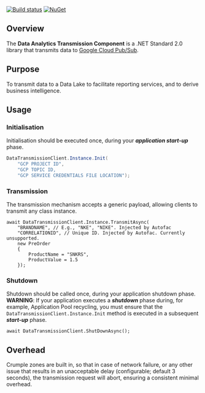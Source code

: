 [![Build status](https://ci.appveyor.com/api/projects/status/ly3h4f406u5332n3?svg=true)](https://ci.appveyor.com/project/daishisystems/strada)
[![NuGet](https://img.shields.io/badge/myget-v1.5.7-blue.svg)](https://eshopworld.myget.org/feed/github-dev/package/nuget/Eshopworld.Strada.Plugins.Streaming)
## Overview
The **Data Analytics Transmission Component** is a .NET Standard 2.0 library that transmits data to [Google Cloud Pub/Sub](https://cloud.google.com/pubsub/docs/).

## Purpose
To transmit data to a Data Lake to facilitate reporting services, and to derive business intelligence.

## Usage
### Initialisation
Initialisation should be executed once, during your **_application start-up_** phase.

```cs
DataTransmissionClient.Instance.Init(
    "GCP PROJECT ID",
    "GCP TOPIC ID,
    "GCP SERVICE CREDENTIALS FILE LOCATION");
```

### Transmission
The transmission mechanism accepts a generic payload, allowing clients to transmit any class instance.
```
await DataTransmissionClient.Instance.TransmitAsync(
    "BRANDNAME", // E.g., "NKE", "NIKE". Injected by Autofac
    "CORRELATIONID", // Unique ID. Injected by Autofac. Currently unsupported.
    new PreOrder
    {
        ProductName = "SNKRS",
        ProductValue = 1.5
    });
```
### Shutdown
Shutdown should be called once, during your application shutdown phase. **WARNING**: If your application executes a **_shutdown_** phase during, for example, Application Pool recycling, you must ensure that the ``` DataTransmissionClient.Instance.Init``` method is executed in a subsequent **_start-up_** phase.
```
await DataTransmissionClient.ShutDownAsync();
```
## Overhead
Crumple zones are built in, so that in case of network failure, or any other issue that results in an unacceptable delay (configurable; default 3 seconds), the transmission request will abort, ensuring a consistent minimal overhead.
